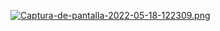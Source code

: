 [![Captura-de-pantalla-2022-05-18-122309.png](https://i.postimg.cc/vZZKd04S/Captura-de-pantalla-2022-05-18-122309.png)](https://postimg.cc/LnGDtBBz)